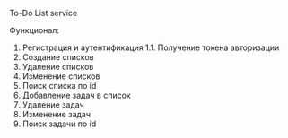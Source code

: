 To-Do List service

Функционал:
1. Регистрация и аутентификация
  1.1. Получение токена авторизации
2. Создание списков
3. Удаление списков
4. Изменение списков
5. Поиск списка по id
6. Добавление задач в список
7. Удаление задач
8. Изменение задач
9. Поиск задачи по id
